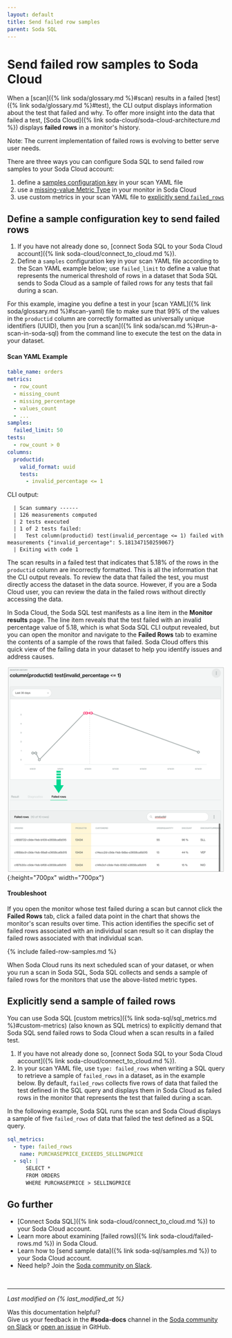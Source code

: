```yaml
---
layout: default
title: Send failed row samples
parent: Soda SQL
---
```


# Send failed row samples to Soda Cloud

When a [scan]({% link soda/glossary.md %}#scan) results in a failed [test]({% link soda/glossary.md %}#test), the CLI output displays information about the test that failed and why.  To offer more insight into the data that failed a test, [Soda Cloud]({% link soda-cloud/soda-cloud-architecture.md %}) displays **failed rows** in a monitor's history. 

Note: The current implementation of failed rows is evolving to better serve user needs.
<br />


There are three ways you can configure Soda SQL to send failed row samples to your Soda Cloud account:

1. define a [samples configuration key](#define-a-samples-configuration-key-to-send-failed-rows) in your scan YAML file
2. use a [missing-value Metric Type](#use-a-missing-value-metric-type-to-send-failed-rows) in your monitor in Soda Cloud
3. use custom metrics in your scan YAML file to [explicitly send `failed_rows`](#explicitly-send-a-sample-of-failed-rows) 

## Define a sample configuration key to send failed rows

1. If you have not already done so, [connect Soda SQL to your Soda Cloud account]({% link soda-cloud/connect_to_cloud.md %}).
2. Define a `samples` configuration key in your scan YAML file according to the Scan YAML example below; use `failed_limit` to define a value that represents the numerical threshold of rows in a dataset that Soda SQL sends to Soda Cloud as a sample of failed rows for any tests that fail during a scan. 

For this example, imagine you define a test in your [scan YAML]({% link soda/glossary.md %}#scan-yaml) file to make sure that 99% of the values in the `productid` column are correctly formatted as universally unique identifiers (UUID), then you [run a scan]({% link soda/scan.md %}#run-a-scan-in-soda-sql) from the command line to execute the test on the data in your dataset.

#### Scan YAML Example

```yaml
table_name: orders
metrics:
  - row_count
  - missing_count
  - missing_percentage
  - values_count
  - ...
samples:
  failed_limit: 50
tests:
  - row_count > 0
columns:
  productid:
    valid_format: uuid
    tests:
      - invalid_percentage <= 1
```

CLI output:
```shell
  | Scan summary ------
  | 126 measurements computed
  | 2 tests executed
  | 1 of 2 tests failed:
  |   Test column(productid) test(invalid_percentage <= 1) failed with measurements {"invalid_percentage": 5.181347150259067}
  | Exiting with code 1
```

The scan results in a failed test that indicates that 5.18% of the rows in the `productid` column are incorrectly formatted. This is all the information that the CLI output reveals. To review the data that failed the test, you must directly access the dataset in the data source. However, if you are a Soda Cloud user, you can review the data in the failed rows without directly accessing the data.

In Soda Cloud, the Soda SQL test manifests as a line item in the **Monitor results** page. The line item reveals that the test failed with an invalid percentage value of 5.18, which is what Soda SQL CLI output revealed, but you can open the monitor and navigate to the **Failed Rows** tab to examine the contents of a sample of the rows that failed. Soda Cloud offers this quick view of the failing data in your dataset to help you identify issues and address causes.

![failed-rows](/assets/images/failed-rows.png){:height="700px" width="700px"}

#### Troubleshoot

If you open the monitor whose test failed during a scan but cannot click the **Failed Rows** tab, click a failed data point in the chart that shows the monitor's scan results over time. This action identifies the specific set of failed rows associated with an individual scan result so it can display the failed rows associated with that individual scan. 


{% include failed-row-samples.md %}

When Soda Cloud runs its next scheduled scan of your dataset, or when you run a scan in Soda SQL, Soda SQL collects and sends a sample of failed rows for the monitors that use the above-listed metric types.

## Explicitly send a sample of failed rows

You can use Soda SQL [custom metrics]({% link soda-sql/sql_metrics.md %}#custom-metrics) (also known as SQL metrics) to explicitly demand that Soda SQL send failed rows to Soda Cloud when a scan results in a failed test.

1. If you have not already done so, [connect Soda SQL to your Soda Cloud account]({% link soda-cloud/connect_to_cloud.md %}).
2. In your scan YAML file, use `type: failed_rows` when writing a SQL query to retrieve a sample of `failed_rows` in a dataset, as in the example below. By default, `failed_rows` collects five rows of data that failed the test defined in the SQL query and displays them in Soda Cloud as failed rows in the monitor that represents the test that failed during a scan. 

In the following example, Soda SQL runs the scan and Soda Cloud displays a sample of five `failed_rows` of data that failed the test defined as a SQL query.

```yaml
sql_metrics:
  - type: failed_rows
    name: PURCHASEPRICE_EXCEEDS_SELLINGPRICE
  - sql: |
      SELECT *
      FROM ORDERS
      WHERE PURCHASEPRICE > SELLINGPRICE
```

## Go further

* [Connect Soda SQL]({% link soda-cloud/connect_to_cloud.md %}) to your Soda Cloud account.
* Learn more about examining [failed rows]({% link soda-cloud/failed-rows.md %}) in Soda Cloud.
* Learn how to [send sample data]({% link soda-sql/samples.md %}) to your Soda Cloud account.
* Need help? Join the <a href="http://community.soda.io/slack" target="_blank"> Soda community on Slack</a>.
<br />

---
*Last modified on {% last_modified_at %}*

Was this documentation helpful? <br /> Give us your feedback in the **#soda-docs** channel in the <a href="http://community.soda.io/slack" target="_blank"> Soda community on Slack</a> or <a href="https://github.com/sodadata/docs/issues/new" target="_blank">open an issue</a> in GitHub.


